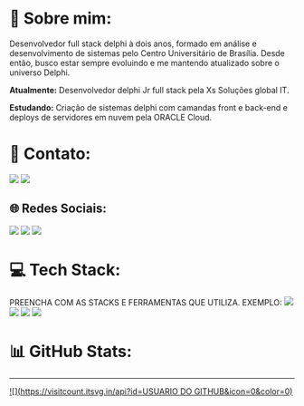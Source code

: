 # 💫 Sobre mim:

Desenvolvedor full stack delphi à dois anos, formado em análise e desenvolvimento de sistemas pelo Centro Universitário de Brasília. Desde então, busco estar sempre evoluindo e me mantendo atualizado sobre o universo Delphi.  

**Atualmente:** Desenvolvedor delphi Jr full stack pela Xs Soluções global IT.

**Estudando:** Criação de sistemas delphi com camandas front e back-end e deploys de servidores em nuvem pela ORACLE Cloud.

# 📧 Contato:

<a href="mailto:gui-arujo@outook.com"><img src="https://img.shields.io/badge/Gmail-D14836?style=for-the-badge&logo=gmail&logoColor=white"/><a/>
<a href="https://www.linkedin.com/in/guilherme-araujo-da-cruz-9b603818a/"><img src="https://img.shields.io/badge/LinkedIn-0077B5?style=for-the-badge&logo=linkedin&logoColor=white"/><a/>

## 🌐 Redes Sociais:
<a href="PREENCHA COM O LINK DO SEU INSTAGRAM SE POSSUIR"><img src="https://img.shields.io/badge/Instagram-E4405F?style=for-the-badge&logo=instagram&logoColor=white"/><a/>
<a href="PREENCHA COM O LINK DO SEU TWITTER SE POSSUIR"><img src="https://img.shields.io/badge/Twitter-1DA1F2?style=for-the-badge&logo=twitter&logoColor=white"/><a/>
<a href="PREENCHA COM O LINK DO SEU YOUTUBE SE POSSUIR"><img src="https://img.shields.io/badge/YouTube-FF0000?style=for-the-badge&logo=youtube&logoColor=white"/><a/>

# 💻 Tech Stack:

PREENCHA COM AS STACKS E FERRAMENTAS QUE UTILIZA. EXEMPLO:
<img src="https://img.shields.io/badge/Android-3DDC84?style=for-the-badge&logo=android&logoColor=white"/> <img src="https://img.shields.io/badge/Kotlin-0095D5?&style=for-the-badge&logo=kotlin&logoColor=white"/>
<img src="https://img.shields.io/badge/Android_Studio-3DDC84?style=for-the-badge&logo=android-studio&logoColor=white"/>
<img src="https://img.shields.io/badge/GitHub-100000?style=for-the-badge&logo=github&logoColor=white"/>

# 📊 GitHub Stats:

---
[![](https://visitcount.itsvg.in/api?id=USUARIO DO GITHUB&icon=0&color=0)](https://visitcount.itsvg.in)
